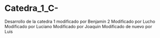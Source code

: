 # Catedra_1_C-
Desarrollo de la catedra 1
modificado por Benjamin 2
Modificado por Lucho
Modificado por Luciano
Modificado por Joaquin
Modificado de nuevo por Luis